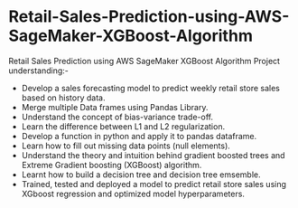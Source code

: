 # Retail-Sales-Prediction-using-AWS-SageMaker-XGBoost-Algorithm
Retail Sales Prediction using AWS SageMaker XGBoost Algorithm
Project understanding:-

* Develop a sales forecasting model to predict weekly retail store sales based on history data.
* Merge multiple Data frames using Pandas Library.
* Understand the concept of bias-variance trade-off.
* Learn the difference between L1 and L2 regularization.
* Develop a function in python and apply it to pandas dataframe.
* Learn how to fill out missing data points (null elements).
* Understand the theory and intuition behind gradient boosted trees and Extreme Gradient boosting (XGBoost) algorithm.
* Learnt how to build a decision tree and decision tree emsemble.
* Trained, tested and deployed a model to predict retail store sales using XGboost regression and optimized model hyperparameters.

